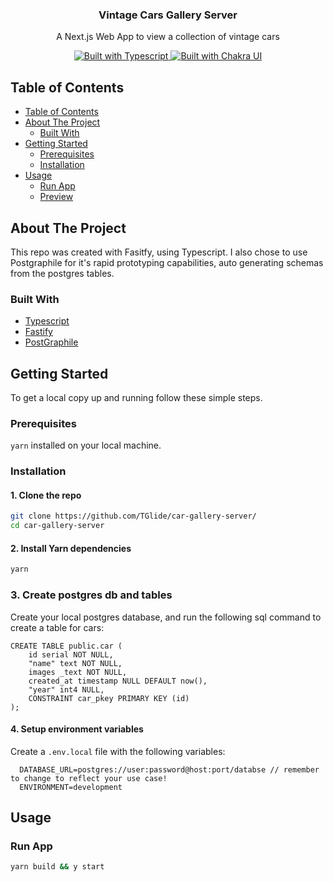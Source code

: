 <p align="center">
  <h3 align="center">Vintage Cars Gallery Server</h3>
  <p align="center">
    A Next.js Web App to view a collection of vintage cars
  </p>
  <p align="center">
    <a href="https://www.typescriptlang.org/">
      <img src="https://img.shields.io/badge/types-typescript-%23007ACC?style=for-the-badge&logo=typescript" alt="Built with Typescript">
    </a>
    <a href="#">
      <img src="https://img.shields.io/badge/schemas-GraphQL-%23E434AA?style=for-the-badge&logo=graphql" alt="Built with Chakra UI">
    </a>
  </p>
</p>

<!-- TABLE OF CONTENTS -->

## Table of Contents

- [Table of Contents](#table-of-contents)
- [About The Project](#about-the-project)
  - [Built With](#built-with)
- [Getting Started](#getting-started)
  - [Prerequisites](#prerequisites)
  - [Installation](#installation)
- [Usage](#usage)
  - [Run App](#run-app)
  - [Preview](#preview)

<!-- ABOUT THE PROJECT -->

## About The Project

This repo was created with Fasitfy, using Typescript. I also chose to use Postgraphile for it's rapid prototyping capabilities, auto generating schemas from the postgres tables.

### Built With

-   [Typescript](https://www.typescriptlang.org/)
-   [Fastify](https://www.fastify.io/)
-   [PostGraphile](https://www.graphile.org/postgraphile/introduction/)

## Getting Started

To get a local copy up and running follow these simple steps.

### Prerequisites

`yarn` installed on your local machine.

### Installation

#### 1. Clone the repo

```sh
git clone https://github.com/TGlide/car-gallery-server/
cd car-gallery-server
```

#### 2. Install Yarn dependencies

```sh
yarn
```

### 3. Create postgres db and tables

Create your local postgres database, and run the following sql command to create a table for cars:

```
CREATE TABLE public.car (
	id serial NOT NULL,
	"name" text NOT NULL,
	images _text NOT NULL,
	created_at timestamp NULL DEFAULT now(),
	"year" int4 NULL,
	CONSTRAINT car_pkey PRIMARY KEY (id)
);
```

#### 4. Setup environment variables

Create a `.env.local` file with the following variables:
```
  DATABASE_URL=postgres://user:password@host:port/databse // remember to change to reflect your use case!
  ENVIRONMENT=development
```


## Usage

### Run App

```sh
yarn build && y start
```


